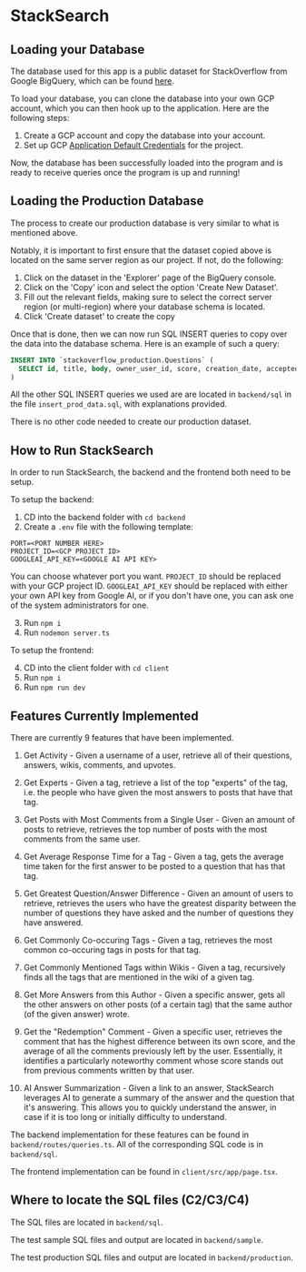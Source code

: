 # StackSearch

## Loading your Database

The database used for this app is a public dataset for StackOverflow from Google BigQuery, which can be found [here](https://console.cloud.google.com/bigquery?ws=!1m4!1m3!3m2!1sbigquery-public-data!2sstackoverflow).

To load your database, you can clone the database into your own GCP account, which you can then hook up to the application. Here are the following steps:

1) Create a GCP account and copy the database into your account.
2) Set up GCP [Application Default Credentials](https://cloud.google.com/docs/authentication/provide-credentials-adc) for the project.

Now, the database has been successfully loaded into the program and is ready to receive queries once the program is up and running!

## Loading the Production Database

The process to create our production database is very similar to what is mentioned above.

Notably, it is important to first ensure that the dataset copied above is located on the same server region as our project. If not, do the following:
1. Click on the dataset in the 'Explorer' page of the BigQuery console.
2. Click on the 'Copy' icon and select the option 'Create New Dataset'.
3. Fill out the relevant fields, making sure to select the correct server region (or multi-region) where your database schema is located.
4. Click 'Create dataset' to create the copy

Once that is done, then we can now run SQL INSERT queries to copy over the data into the database schema. Here is an example of such a query:

```sql
INSERT INTO `stackoverflow_production.Questions` (
  SELECT id, title, body, owner_user_id, score, creation_date, accepted_answer_id FROM `stackoverflow_full2.posts_questions`  WHERE owner_user_id IS NOT NULL
)
```

All the other SQL INSERT queries we used are are located in `backend/sql` in the file `insert_prod_data.sql`, with explanations provided.

There is no other code needed to create our production dataset.


## How to Run StackSearch

In order to run StackSearch, the backend and the frontend both need to be setup.

To setup the backend:

1) CD into the backend folder with `cd backend`
2) Create a `.env` file with the following template:

```
PORT=<PORT NUMBER HERE>
PROJECT_ID=<GCP PROJECT ID>
GOOGLEAI_API_KEY=<GOOGLE AI API KEY>
```

You can choose whatever port you want. `PROJECT_ID` should be replaced with your GCP project ID. `GOOGLEAI_API_KEY` should be replaced with either your own API key from Google AI, or if you don't have one, you can ask one of the system administrators for one. 

3) Run `npm i`
4) Run `nodemon server.ts`

To setup the frontend:

4) CD into the client folder with `cd client`
5) Run `npm i`
6) Run `npm run dev`


## Features Currently Implemented

There are currently 9 features that have been implemented.

1) Get Activity - Given a username of a user, retrieve all of their questions, answers, wikis, comments, and upvotes.

2) Get Experts - Given a tag, retrieve a list of the top "experts" of the tag, i.e. the people who have given the most answers to posts that have that tag.

3) Get Posts with Most Comments from a Single User - Given an amount of posts to retrieve, retrieves the top number of posts with the most comments from the same user.

4) Get Average Response Time for a Tag - Given a tag, gets the average time taken for the first answer to be posted to a question that has that tag.

5) Get Greatest Question/Answer Difference - Given an amount of users to retrieve, retrieves the users who have the greatest disparity between the number of questions they have asked and the number of questions they have answered.

6) Get Commonly Co-occuring Tags - Given a tag, retrieves the most common co-occuring tags in posts for that tag.

7) Get Commonly Mentioned Tags within Wikis - Given a tag, recursively finds all the tags that are mentioned in the wiki of a given tag.

8) Get More Answers from this Author - Given a specific answer, gets all the other answers on other posts (of a certain tag) that the same author (of the given answer) wrote.

9) Get the "Redemption" Comment - Given a specific user, retrieves the comment that has the highest difference between its own score, and the average of all the comments previously left by the user. Essentially, it identifies a particularly noteworthy comment whose score stands out from previous comments written by that user.

10) AI Answer Summarization - Given a link to an answer, StackSearch leverages AI to generate a summary of the answer and the question that it's answering. This allows you to quickly understand the answer, in case if it is too long or initially difficulty to understand. 

The backend implementation for these features can be found in `backend/routes/queries.ts`. All of the corresponding SQL code is in `backend/sql`.

The frontend implementation can be found in `client/src/app/page.tsx`.

## Where to locate the SQL files (C2/C3/C4)

The SQL files are located in `backend/sql`.

The test sample SQL files and output are located in `backend/sample`.

The test production SQL files and output are located in `backend/production`.
